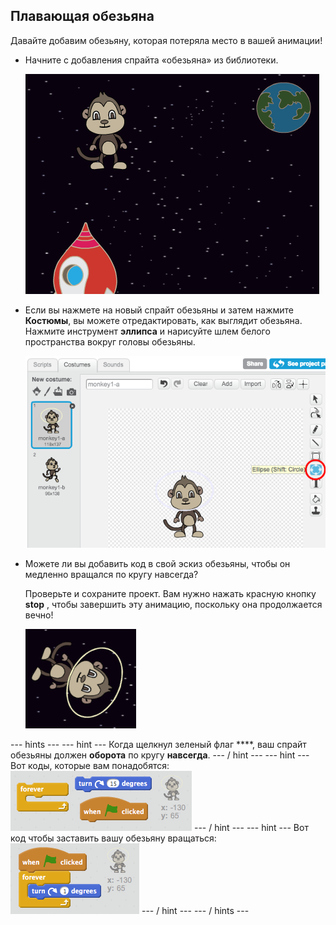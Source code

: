 ## Плавающая обезьяна

Давайте добавим обезьяну, которая потеряла место в вашей анимации!

+ Начните с добавления спрайта «обезьяна» из библиотеки.
    
    ![Добавление спрайта обезьян](images/space-monkey-sprite.png)

+ Если вы нажмете на новый спрайт обезьяны и затем нажмите **Костюмы**, вы можете отредактировать, как выглядит обезьяна. Нажмите инструмент **эллипса** и нарисуйте шлем белого пространства вокруг головы обезьяны.
    
    ![Космический шлем обезьяны](images/space-monkey-edit.png)

+ Можете ли вы добавить код в свой эскиз обезьяны, чтобы он медленно вращался по кругу навсегда?
    
    Проверьте и сохраните проект. Вам нужно нажать красную кнопку **stop** , чтобы завершить эту анимацию, поскольку она продолжается вечно!
    
    ![Блоки для вращающейся обезьяны](images/space-spin-test.png)

\--- hints \--- \--- hint \--- Когда щелкнул зеленый флаг ****, ваш спрайт обезьяны должен **оборота** по кругу **навсегда**. \--- / hint \--- \--- hint \--- Вот коды, которые вам понадобятся: ![Blocks for a spinning monkey](images/space-spin-blocks.png) \--- / hint \--- \--- hint \--- Вот код чтобы заставить вашу обезьяну вращаться: ![Code for a spinning monkey](images/space-spin-code.png) \--- / hint \--- \--- / hints \---